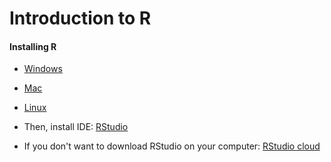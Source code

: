 # Introduction to R

#### Installing R

+ <a href="https://cran.r-project.org/bin/windows/base/">Windows</a>
+ <a href="https://cran.r-project.org/bin/macosx/">Mac</a>
+ <a href="https://cran.rstudio.com/bin/linux/">Linux</a>

+ Then, install IDE: <a href="https://www.rstudio.com/products/rstudio/download/">RStudio</a>

+ If you don't want to download RStudio on your computer: <a href="https://rstudio.cloud/">RStudio cloud</a> 
